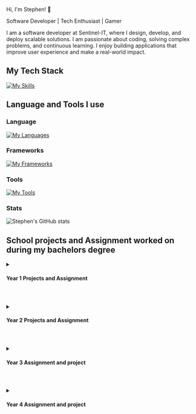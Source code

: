 Hi, I'm Stephen! 👋


Software Developer | Tech Enthusiast | Gamer

I am a software developer at Sentinel-IT, where I design, develop, and deploy scalable solutions. I am passionate about coding, solving complex problems, and continuous learning. I enjoy building applications that improve user experience and make a real-world impact.


## My Tech Stack

[![My Skills](https://skillicons.dev/icons?i=angular,cs,dotnet,ts,nextjs,mysql,azure )](https://skillicons.dev)

## Language and Tools I use ##

### Language
[![My Languages](https://skillicons.dev/icons?i=html,css,cs,php,java,py,ts,sql )](https://skillicons.dev)


### Frameworks
[![My Frameworks](https://skillicons.dev/icons?i=spring,laravel,dotnet,angular,nextjs )](https://skillicons.dev)

### Tools
[![My Tools](https://skillicons.dev/icons?i=vscode,visualstudio,github,idea,jenkins,azure)](https://skillicons.dev)

### Stats
![Stephen's GitHub stats](https://github-readme-stats.vercel.app/api?username=stephenpangga&show_icons=true&theme=dracula)
<!-- some of the logo
<img align="left" alt="Java" width="30px" style="padding-right:10px;" src="https://cdn.jsdelivr.net/gh/devicons/devicon/icons/java/java-original.svg"/>
<img align="left" alt="Spring" width="30px" style="padding-right:10px;" src="https://cdn.jsdelivr.net/gh/devicons/devicon/icons/spring/spring-original.svg" />
<img align="left" alt="Git" width="30px" style="padding-right:10px;" src="https://cdn.jsdelivr.net/gh/devicons/devicon/icons/git/git-original.svg" />
<img align="left" alt="Linux" width="30px" style="padding-right:10px;" src="https://cdn.jsdelivr.net/gh/devicons/devicon/icons/linux/linux-original.svg" />
<img align="left" alt="HTML" width="30px" style="padding-right:10px;" src="https://cdn.jsdelivr.net/gh/devicons/devicon/icons/html5/html5-plain.svg" />
<img align="left" alt="CSS" width="30px" style="padding-right:10px;" src="https://cdn.jsdelivr.net/gh/devicons/devicon/icons/css3/css3-plain.svg" />
<img align="left" alt="JavaScript" width="30px" style="padding-right:10px;" src="https://cdn.jsdelivr.net/gh/devicons/devicon/icons/javascript/javascript-plain.svg" />
<img align="left" alt="Python" width="30px" style="padding-right:10px;" src="https://cdn.jsdelivr.net/gh/devicons/devicon/icons/python/python-plain.svg" />
<img align="left" alt="GitHub" width="30px" style="padding-right:10px;" src="https://cdn.jsdelivr.net/gh/devicons/devicon/icons/github/github-original.svg" />
-->


## School projects and Assignment worked on during my bachelors degree

<details>
    <summary> <h4> Year 1 Projects and Assignment </h4></summary>
    Project Someren <br/>
    Project where we implement a database scheme with an application for the school event for someren. <br/>
    Programming language and tool used: C#, MySQL, ERD <br/>
    Repository: https://github.com/stephenpangga/Project-Someren 
    <br/>
    Project Chapeau <br/>
    Designing and creating an windows application. <br/>
    Programming language and tool: C#, windows from, MySQL database <br/>
    Repository: https://github.com/stephenpangga/Project-Chapeau <br/>
</details>

#
<details>
    <summary> <h4> Year 2 Projects and Assignment </h4></summary>
    PHP assigment <br/>
    Repository: https://github.com/stephenpangga/PHP2-Project <br/>
    Haarlem Festival <br/>
    Repository: <br/>
    NoSQL project<br/>
    Repository: https://github.com/stephenpangga/NoSql-Group-Project <br/>
    Code Generation <br/>
    Repository: https://github.com/stephenpangga/Project-Code-Generation-1920 <br/>
</details>

#
<details>
    <summary> <h4> Year 3 Assignment and project </h4></summary>
    Grading system <br/>
    Java Fundamental assignment, where we create a windows applcation where student and teacher can look up information and store student details. <br/>
    Repository: https://github.com/stephenpangga/Java-Fundamental-End_Assignments <br/>
    API Class Assignment <br/>
    Java class assignment, learning how to make an API with spring boot.<br/>
    Programming language and tool used: Java, spring boot, swagger, h2 console <br/>
    Repository: https://github.com/stephenpangga/my-first-api-gundam.iml <br/>
</details>


#
<details>
    <summary> <h4> Year 4 Assignment and project </h4></summary>
    Cloud database design <br/>
    Redesigning an online shop using Cloud technologies and Azure functions. <br/>
    Repository: https://github.com/stephenpangga/CloudDatabaseAssignment <br/>
    ServerLess Programming Assignment <br/>
    Where a made a simple API where i request an image containing weather reports of the cities from the netherlands. <br/>
    Programming language and tools:  C#, Azure DevOps, Azure funtions. <br/>
    Repository: https://github.com/stephenpangga/ServerlessProgrammingAssignment <br/>
    Stichting Ikwambe <br/>
    Cloud programming group project.where we created a donation application for the city of ikwambe.<br/>
    Programming language and tool used: C#, OpenAPI, Swagger, Entity Framework, Azure DevOps, Azure funtions. <br/>
    Repository: https://github.com/NofalB/Project-Ikwambe <br/>
    Computer Vision <br/>
    Test tube image recognition where i use Machine learning to train and make the AI predict the test tube images.<br/>
    Repository: https://github.com/stephenpangga/Computer-Vision-final-assignment <br/>
    Sickle cell detection <br/>
    Repository:https://github.com/yannick1691/Sickle-Cells-Detection<br/>
    Data mining and Statistics <br/>
    Programming language and tool used: Jupyter Notebook, Python, Python packages such as pandas, numpy, sklearn .
    Repository: https://github.com/stephenpangga/Data-mining-and-statistics/tree/week7-Recommendation_system <br/>
</details>
